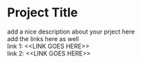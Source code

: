 # Project Title
add a nice description about your prject here  
add the links here as well  
link 1: \<\<LINK GOES HERE\>\>  
link 2: \<\<LINK GOES HERE\>\>
